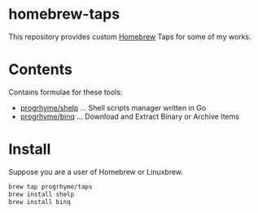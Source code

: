 # homebrew-taps

This repository provides custom [Homebrew](https://brew.sh/) Taps for some of my works.

# Contents

Contains formulae for these tools:

- [progrhyme/shelp](https://github.com/progrhyme/shelp) ... Shell scripts manager written in Go
- [progrhyme/binq](https://github.com/progrhyme/binq) ... Download and Extract Binary or Archive Items

# Install

Suppose you are a user of Homebrew or Linuxbrew.

```sh
brew tap progrhyme/taps
brew install shelp
brew install binq
```
